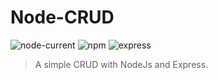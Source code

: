 # Node-CRUD

![node-current](https://img.shields.io/node/v/latest?style=plastic)
![npm](https://img.shields.io/npm/v/npm)
![express](https://img.shields.io/badge/express-%3E%3D4.17.1-green)
> A simple CRUD with NodeJs and Express.



